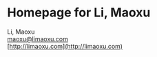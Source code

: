 Homepage for Li, Maoxu
======================

Li, Maoxu  
maoxu@limaoxu.com  
[http://limaoxu.com](http://limaoxu.com)  
